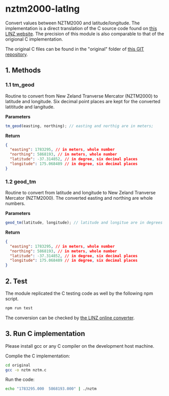 # nztm2000-latlng

Convert values between NZTM2000 and latitude/longitude. The implementation is a direct translation of the C source code found on [this LINZ website](https://www.linz.govt.nz/products-services/geodetic/geodetic-software-downloads#nztm2000). The precision of this module is also comparable to that of the origional C implementation.

The original C files can be found in the "original" folder of [this GIT repository](https://www.npmjs.com/package/nztm2000-latlng).

## 1. Methods

### 1.1 tm_geod

Routine to convert from New Zeland Tranverse Mercator (NZTM2000) to latitude and longitude. Six decimal point places are kept for the converted latititude and langitude.

**Parameters**

```javascript
tm_geod(easting, northing); // easting and northig are in meters;
```

**Return**

```json
{
  "easting": 1783295, // in meters, whole number
  "northing": 5868193, // in meters, whole number
  "latitude": -37.314852, // in degree, six decimal places
  "longitude": 175.068489 // in degree, six decimal places
}
```

### 1.2 geod_tm

Routine to convert from latitude and longitude to New Zeland Tranverse Mercator (NZTM2000). The converted easting and northing are whole numbers.

**Parameters**

```javascript
geod_tm(latitude, longitude); // latitude and longitue are in degrees
```

**Return**

```json
{
  "easting": 1783295, // in meters, whole number
  "northing": 5868193, // in meters, whole number
  "latitude": -37.314852, // in degree, six decimal places
  "longitude": 175.068489 // in degree, six decimal places
}
```

## 2. Test

The module replicated the C testing code as well by the following npm script.

```bash
npm run test
```

The conversion can be checked by [the LINZ online converter](https://www.geodesy.linz.govt.nz/concord/index.cgi?IS=NZTM&IH=-&PN=N&IC=H&IO=EN&ID=S&OS=NZGD2000&OH=-&OC=D&OO=EN&OD=S&YEAR=now&OP=2&do_entry=1).

## 3. Run C implementation

Please install gcc or any C compiler on the development host machine.

Complie the C implementation:

```bash
cd original
gcc -o nztm nztm.c
```

Run the code:

```bash
echo "1783295.000  5868193.000" | ./nztm
```
